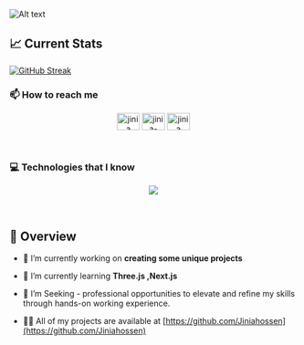 

![Alt text](https://i.ibb.co/HB9LCfV/Whats-App-Image-2023-12-09-at-14-44-15.jpg)






## 📈 Current Stats

<div>
<p>
<a href="https://git.io/streak-stats"><img src="https://github-readme-streak-stats.herokuapp.com?user=Jiniahossen&theme=catppuccin-mocha" alt="GitHub Streak" /></a></p>
</div>




### 📫 How to reach me
<p align="center">
<a href="https://twitter.com/jinia" target="blank"><img align="center" src="https://raw.githubusercontent.com/rahuldkjain/github-profile-readme-generator/master/src/images/icons/Social/twitter.svg" alt="jinia" height="30" width="40" /></a>
<a href="https://linkedin.com/in/jinia-akter-a41951267" target="blank"><img align="center" src="https://raw.githubusercontent.com/rahuldkjain/github-profile-readme-generator/master/src/images/icons/Social/linked-in-alt.svg" alt="jinia-akter-a41951267" height="30" width="40" /></a>
<a href="https://instagram.com/jinia" target="blank"><img align="center" src="https://raw.githubusercontent.com/rahuldkjain/github-profile-readme-generator/master/src/images/icons/Social/instagram.svg" alt="jinia" height="30" width="40" /></a>

</p>

&nbsp;

<h3 align="left">💻 Technologies that I know</h3>

<p align="center">
  <a href="https://skillicons.dev">
    <img src="https://skillicons.dev/icons?i=github,html,css,js,react,tailwind,bootstrap,materialui,firebase,nodejs,express,mongodb&perline=6" />
  </a>
</p>
&nbsp;



## 👋 Overview 

- 🔭 I’m currently working on **creating some unique projects**

- 🌱 I’m currently learning **Three.js ,Next.js**

- 🤔 I’m Seeking -  professional opportunities to elevate and refine my skills through hands-on working experience.

- 👨‍💻 All of my projects are available at [https://github.com/Jiniahossen](https://github.com/Jiniahossen)




